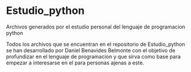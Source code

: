 # Estudio_python
Archivos generados por el estudio personal del lenguaje de programacion python

Todos los archivos que se encuentran en el repositorio de Estudio_python se han 
desarrollado por Daniel Benavides Belmonte con el objetivo de profundizar en el 
lenguaje de programacion y que sirva como base para empezar a interesarse en el
para personas ajenas a este.

